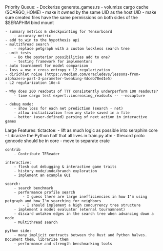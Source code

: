 Priority Queue:
    - Dockerize generate_games.rs
        - volumize cargo cache ($CARGO_HOME)
            - make it owned by the same UID as the host UID
        - make sure created files have the same permissions
         on both sides of the $SERAPHIM bind mount


    - summary metrics & checkpointing for Tensorboard   
        - accuracy metric
    - add to_win to the hypothesis api
    - multithread search
        - replace petgraph with a custom lockless search tree
    - unit tests    
        - Do the posterior possibilities add to one?
        - testing framework for implementors
    - auto tournament for model comparison
    - loss = mse + cross_entropy + l2 regularization
    - dirichlet noise (https://medium.com/oracledevs/lessons-from-alphazero-part-3-parameter-tweaking-4dceb78ed1e5)
    - L2 regularization 10e-4

    - Why does 200 readouts of TTT consistently underperform 100 readouts?
        - time cargo test expert::increasing_readouts -- --nocapture
   
    - debug mode:
        - show loss for each net prediction (search - net)
        - allow initialization from any state saved in a file
        - better (user-defined) parsing of next action in interactive games

Large Features:
    tictactoe: 
        - lift as much logic as possible into seraphim core
            - Librarize the Python half that all lives in train.py atm
        - tfrecord proto gencode should be in core
        - move to separate crate

    contrib
        - Contribute TFReader

    interactive:
        - flesh out debugging & interactive game traits
        - history mode/undo/branch exploration
        - implement an example GUI

    search:
        - search benchmark
        - performance profile search
            - I guess there are large inefficiencies in how I'm using petgraph and how I'm searching for neighbors
            - I should implement a high concurrency tree structure
        - implement a model evaluator (eternal tournamnent)
        - discard untaken edges in the search tree when advancing down a node
        - Multithread search

    python side:
        - many implicit contracts between the Rust and Python halves. Document them, librarize them
        - performance and strength benchmarking tools


